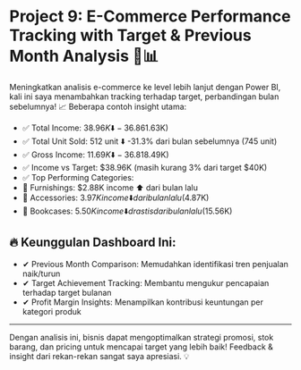 # Project 9: E-Commerce Performance Tracking with Target & Previous Month Analysis 🛒📊

Meningkatkan analisis e-commerce ke level lebih lanjut dengan Power BI, kali ini saya menambahkan tracking terhadap target, perbandingan bulan sebelumnya! 📈 Beberapa contoh insight utama:
- ✅ Total Income: $38.96K ⬇️ -36.8% dari bulan sebelumnya ($61.63K)
- ✅ Total Unit Sold: 512 unit ⬇️ -31.3% dari bulan sebelumnya (745 unit)
- ✅ Gross Income: $11.69K ⬇️ -36.8% dari bulan sebelumnya ($18.49K)
- ✅ Income vs Target: $38.96K (masih kurang 3% dari target $40K)
- ✅ Top Performing Categories:
- 🔹 Furnishings: $2.88K income ⬆️ dari bulan lalu
- 🔹 Accessories: $3.97K income ⬇️ dari bulan lalu ($4.87K)
- 🔹 Bookcases: $5.50K income ⬇️ drastis dari bulan lalu ($15.56K)
## 🔥 Keunggulan Dashboard Ini:
- ✔ Previous Month Comparison: Memudahkan identifikasi tren penjualan naik/turun
- ✔ Target Achievement Tracking: Membantu mengukur pencapaian terhadap target bulanan
- ✔ Profit Margin Insights: Menampilkan kontribusi keuntungan per kategori produk

---
Dengan analisis ini, bisnis dapat mengoptimalkan strategi promosi, stok barang, dan pricing untuk mencapai target yang lebih baik! 
Feedback & insight dari rekan-rekan sangat saya apresiasi. 💡

